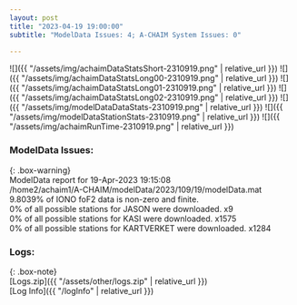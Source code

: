 ```yaml
---
layout: post
title: "2023-04-19 19:00:00"
subtitle: "ModelData Issues: 4; A-CHAIM System Issues: 0"

---
```


![]({{ "/assets/img/achaimDataStatsShort-2310919.png" | relative_url }})
![]({{ "/assets/img/achaimDataStatsLong00-2310919.png" | relative_url }})
![]({{ "/assets/img/achaimDataStatsLong01-2310919.png" | relative_url }})
![]({{ "/assets/img/achaimDataStatsLong02-2310919.png" | relative_url }})
![]({{ "/assets/img/modelDataDataStats-2310919.png" | relative_url }})
![]({{ "/assets/img/modelDataStationStats-2310919.png" | relative_url }})
![]({{ "/assets/img/achaimRunTime-2310919.png" | relative_url }})


### ModelData Issues:  
  
{: .box-warning}  
 ModelData report for 19-Apr-2023 19:15:08   
 /home2/achaim1/A-CHAIM/modelData/2023/109/19/modelData.mat   
 9.8039% of IONO foF2 data is non-zero and finite.   
 0% of all possible stations for JASON were downloaded. x9   
 0% of all possible stations for KASI were downloaded. x1575   
 0% of all possible stations for KARTVERKET were downloaded. x1284   
  


### Logs:  
  
{: .box-note}  
[Logs.zip]({{ "/assets/other/logs.zip" | relative_url }})  
[Log Info]({{ "/logInfo" | relative_url }})  
